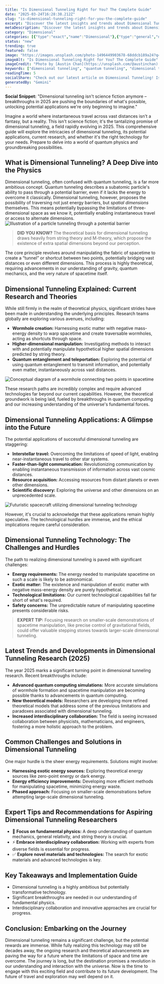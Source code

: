 ```yaml
---
title: "Is Dimensional Tunneling Right for You? The Complete Guide"
date: "2025-03-24T16:28:38.212Z"
slug: "is-dimensional-tunneling-right-for-you-the-complete-guide"
excerpt: "Discover the latest insights and trends about Dimensional Tunneling. This comprehensive guide covers everything you need to know about Dimensional Tunneling in 2025."
metaDescription: "Discover the latest insights and trends about Dimensional Tunneling. This comprehensive guide covers everything you need to know about Dimensional Tunnelin..."
category: "Dimensional"
categories: [{"type":"exact","name":"Dimensional"},{"type":"general","name":"Physics"},{"type":"medium","name":"Quantum Mechanics"},{"type":"specific","name":"Particle Physics"},{"type":"niche","name":"Wormhole Dynamics"}]
status: "new"
trending: true
featured: false
image: "https://images.unsplash.com/photo-1496449903678-68ddcb189a24?q=85&w=1200&fit=max&fm=webp&auto=compress"
imageAlt: "Is Dimensional Tunneling Right for You? The Complete Guide"
imageCredit: "Photo by [Austin Chan](https://unsplash.com/@austinchan) on Unsplash"
keywords: ["dimensional tunneling", "quantum tunneling", "dimensional tunneling explained", "dimensional tunneling physics", "what is dimensional tunneling", "dimensional tunneling applications", "dimensional tunneling technology", "how does dimensional tunneling work", "buy dimensional tunneling equipment", "dimensional tunneling research"]
readingTime: 5
socialShare: "Check out our latest article on Dimensional Tunneling! Is Dimensional Tunneling Right for You? The Complete Guide #dimensional tunneling #quantum tunneling #dimensional tunneling explained"
generatedBy: "Gemini"
---
```




**Social Snippet:**  "Dimensional tunneling isn't science fiction anymore – breakthroughs in 2025 are pushing the boundaries of what's possible, unlocking potential applications we're only beginning to imagine."

Imagine a world where instantaneous travel across vast distances isn't a fantasy, but a reality.  This isn't science fiction; it's the tantalizing promise of dimensional tunneling, a field rapidly evolving in 2025.  This comprehensive guide will explore the intricacies of dimensional tunneling, its potential applications, current research, and whether it's the right technology for your needs.  Prepare to delve into a world of quantum physics and groundbreaking possibilities.

## What is Dimensional Tunneling? A Deep Dive into the Physics

Dimensional tunneling, often confused with quantum tunneling, is a far more ambitious concept. Quantum tunneling describes a subatomic particle's ability to pass through a potential barrier, even if it lacks the energy to overcome it classically.  Dimensional tunneling, however, proposes the possibility of traversing not just energy barriers, but *spatial dimensions* themselves. This means potentially bypassing the limitations of three-dimensional space as we know it, potentially enabling instantaneous travel or access to alternate dimensions. ![Illustration of a particle tunneling through a potential barrier](https://images.unsplash.com/photo-1451187580459-43490279c0fa?q=85&w=1200&fit=max&fm=webp&auto=compress)

> **DID YOU KNOW?** The theoretical basis for dimensional tunneling draws heavily from string theory and M-theory, which propose the existence of extra spatial dimensions beyond our perception.

The core principle revolves around manipulating the fabric of spacetime to create a “tunnel” or shortcut between two points, potentially bridging vast distances or even different dimensions.  This process is highly theoretical, requiring advancements in our understanding of gravity, quantum mechanics, and the very nature of spacetime itself.

## Dimensional Tunneling Explained: Current Research and Theories

While still firmly in the realm of theoretical physics, significant strides have been made in understanding the underlying principles.  Research teams globally are exploring various avenues, including:

* **Wormhole creation:**  Harnessing exotic matter with negative mass-energy density to warp spacetime and create traversable wormholes, acting as shortcuts through space.
* **Higher-dimensional manipulation:** Investigating methods to interact with and potentially manipulate hypothetical higher spatial dimensions predicted by string theory.
* **Quantum entanglement and teleportation:** Exploring the potential of using quantum entanglement to transmit information, and potentially even matter, instantaneously across vast distances.

![Conceptual diagram of a wormhole connecting two points in spacetime](https://images.unsplash.com/photo-1484417894907-623942c8ee29?q=85&w=1200&fit=max&fm=webp&auto=compress)

These research paths are incredibly complex and require advanced technologies far beyond our current capabilities. However, the theoretical groundwork is being laid, fueled by breakthroughs in quantum computing and our increasing understanding of the universe's fundamental forces.

## Dimensional Tunneling Applications: A Glimpse into the Future

The potential applications of successful dimensional tunneling are staggering:

* **Interstellar travel:**  Overcoming the limitations of speed of light, enabling near-instantaneous travel to other star systems.
* **Faster-than-light communication:**  Revolutionizing communication by enabling instantaneous transmission of information across vast cosmic distances.
* **Resource acquisition:** Accessing resources from distant planets or even other dimensions.
* **Scientific discovery:**  Exploring the universe and other dimensions on an unprecedented scale.

![Futuristic spacecraft utilizing dimensional tunneling technology](https://images.unsplash.com/photo-1517976487492-5750f3195933?q=85&w=1200&fit=max&fm=webp&auto=compress)

However, it's crucial to acknowledge that these applications remain highly speculative.  The technological hurdles are immense, and the ethical implications require careful consideration.

## Dimensional Tunneling Technology: The Challenges and Hurdles

The path to realizing dimensional tunneling is paved with significant challenges:

* **Energy requirements:** The energy needed to manipulate spacetime on such a scale is likely to be astronomical.
* **Exotic matter:**  The existence and manipulation of exotic matter with negative mass-energy density are purely hypothetical.
* **Technological limitations:** Our current technological capabilities fall far short of what's required.
* **Safety concerns:** The unpredictable nature of manipulating spacetime presents considerable risks.

> **EXPERT TIP:**  Focusing research on smaller-scale demonstrations of spacetime manipulation, like precise control of gravitational fields, could offer valuable stepping stones towards larger-scale dimensional tunneling.



##  Latest Trends and Developments in Dimensional Tunneling Research (2025)

The year 2025 marks a significant turning point in dimensional tunneling research.  Recent breakthroughs include:

* **Advanced quantum computing simulations:**  More accurate simulations of wormhole formation and spacetime manipulation are becoming possible thanks to advancements in quantum computing.
* **New theoretical models:**  Researchers are developing more refined theoretical models that address some of the previous limitations and paradoxes associated with dimensional tunneling.
* **Increased interdisciplinary collaboration:**  The field is seeing increased collaboration between physicists, mathematicians, and engineers, fostering a more holistic approach to the problem.

## Common Challenges and Solutions in Dimensional Tunneling

One major hurdle is the sheer energy requirements.  Solutions might involve:

* **Harnessing exotic energy sources:**  Exploring theoretical energy sources like zero-point energy or dark energy.
* **Energy efficiency improvements:**  Developing more efficient methods for manipulating spacetime, minimizing energy waste.
* **Phased approach:**  Focusing on smaller-scale demonstrations before attempting large-scale dimensional tunneling.

## Expert Tips and Recommendations for Aspiring Dimensional Tunneling Researchers

* 🔑 **Focus on fundamental physics:** A deep understanding of quantum mechanics, general relativity, and string theory is crucial.
* ⚡ **Embrace interdisciplinary collaboration:**  Working with experts from diverse fields is essential for progress.
* ✅ **Explore novel materials and technologies:**  The search for exotic materials and advanced technologies is key.

## Key Takeaways and Implementation Guide

* Dimensional tunneling is a highly ambitious but potentially transformative technology.
* Significant breakthroughs are needed in our understanding of fundamental physics.
* Interdisciplinary collaboration and innovative approaches are crucial for progress.

## Conclusion:  Embarking on the Journey

Dimensional tunneling remains a significant challenge, but the potential rewards are immense.  While fully realizing this technology may still be decades away, the ongoing research and theoretical advancements are paving the way for a future where the limitations of space and time are overcome.  The journey is long, but the destination promises a revolution in our understanding and interaction with the universe.  Now is the time to engage with this exciting field and contribute to its future development.  The future of travel and exploration may well depend on it.
